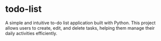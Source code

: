 # todo-list
A simple and intuitive to-do list application built with Python. This project allows users to create, edit, and delete tasks, helping them manage their daily activities efficiently.
